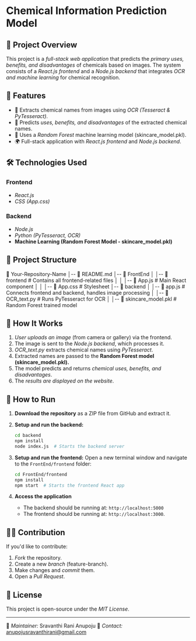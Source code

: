 # Chemical Information Prediction Model

## 📌 Project Overview
This project is a *full-stack web application* that predicts the *primary uses, benefits, and disadvantages* of chemicals based on images. The system consists of a *React.js frontend* and a *Node.js backend* that integrates *OCR and machine learning* for chemical recognition.

## 🔧 Features
- 📸 Extracts chemical names from images using *OCR (Tesseract & PyTesseract)*.
- 🧪 Predicts *uses, benefits, and disadvantages* of the extracted chemical names.
- 🤖 Uses a *Random Forest* machine learning model (skincare_model.pkl).
- 🌍 Full-stack application with *React.js frontend* and *Node.js backend*.

## 🛠 Technologies Used
### Frontend
- *React.js*
- *CSS (App.css)*

### Backend
- *Node.js*
- *Python (PyTesseract, OCR)*
- **Machine Learning (Random Forest Model - skincare_model.pkl)**

## 📂 Project Structure

📝 Your-Repository-Name
│-- 💜 README.md
│-- 📂 FrontEnd
│   │-- 📂 frontend  # Contains all frontend-related files
│   │   │-- 📄 App.js   # Main React component
│   │   │-- 📄 App.css  # Stylesheet
│-- 📂 backend
│   │-- 📄 app.js          # Connects frontend and backend, handles image processing
│   │-- 📄 OCR_text.py       # Runs PyTesseract for OCR
│   │-- 📄 skincare_model.pkl # Random Forest trained model


## 🚀 How It Works
1. *User uploads an image* (from camera or gallery) via the frontend.
2. The image is sent to the *Node.js backend*, which processes it.
3. *OCR_text.py* extracts chemical names using *PyTesseract*.
4. Extracted names are passed to the **Random Forest model (skincare_model.pkl).**
5. The model predicts and returns *chemical uses, benefits, and disadvantages*.
6. The *results are displayed on the website*.

## 🔹 How to Run
1. **Download the repository** as a ZIP file from GitHub and extract it.
2. **Setup and run the backend:**
   ```sh
   cd backend
   npm install
   node index.js  # Starts the backend server
   ```

3. **Setup and run the frontend:**
   Open a new terminal window and navigate to the `FrontEnd/frontend` folder:
   ```sh
   cd FrontEnd/frontend
   npm install
   npm start  # Starts the frontend React app
   ```

4. **Access the application**
   - The backend should be running at: `http://localhost:5000`
   - The frontend should be running at: `http://localhost:3000`.

## 👨‍💻 Contribution
If you'd like to contribute:
1. *Fork* the repository.
2. Create a new *branch* (feature-branch).
3. Make changes and *commit* them.
4. Open a *Pull Request*.

## 📝 License
This project is open-source under the *MIT License*.

---
🔗 *Maintainer:* Sravanthi Rani Anupoju
📩 *Contact:* anupojusravanthirani@gmail.com

